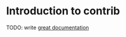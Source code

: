 # Introduction to contrib

TODO: write [great documentation](http://jacobian.org/writing/what-to-write/)

